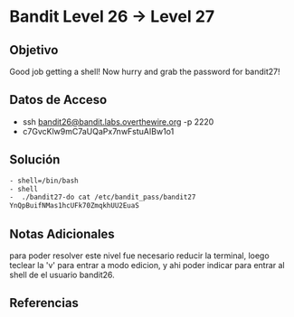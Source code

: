 # Bandit Level 26 → Level 27

## Objetivo
Good job getting a shell! Now hurry and grab the password for bandit27!

## Datos de Acceso
- ssh bandit26@bandit.labs.overthewire.org -p 2220
- c7GvcKlw9mC7aUQaPx7nwFstuAIBw1o1

## Solución 
```bash
- shell=/bin/bash
- shell
-  ./bandit27-do cat /etc/bandit_pass/bandit27
YnQpBuifNMas1hcUFk70ZmqkhUU2EuaS
```
## Notas Adicionales
   para poder resolver este nivel fue necesario reducir la terminal, loego 
   teclear la 'v' para entrar a modo edicion, y ahi poder indicar para entrar al 
     shell de el usuario bandit26.
## Referencias